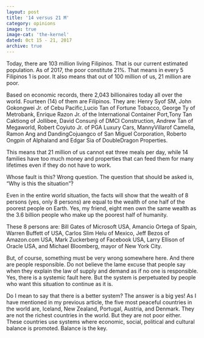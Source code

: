 ```yaml
---
layout: post
title: '14 versus 21 M'
category: opinions
image: true
image-cat: 'the-kernel'
dated: 0ct 15 - 21, 2017
archive: true
---
```


Today, there are 103 million living Filipinos. That is our current estimated population. As of 2017, the poor constitute 21%. That means in every 5 Filipinos 1 is poor. It also means that out of 100 million of us, 21 million are poor.

Based on economic records, there 2,043 billionaires today all over the world. Fourteen (14) of them are Filipinos. They are: Henry Syof SM, John Gokongwei Jr. of Cebu Pacific,Lucio Tan of Fortune Tobacco, George Ty of Metrobank, Enrique Razon Jr. of the International Container Port,Tony Tan Caktiong of Jollibee, David Consunji of DMCI Construction, Andrew Tan of Megaworld, Robert Coyiuto Jr. of PGA Luxury Cars, MannyVillarof Camella, Ramon Ang and DandingCojuangco of San Miguel Corporation, Roberto Ongpin of Alphaland and Edgar Sia of DoubleDragon Properties.

This means that 21 million of us cannot eat three meals per day, while 14 families have too much money and properties that can feed them for many lifetimes even if they do not have to work.

Whose fault is this? Wrong question. The question that should be asked is, “Why is this the situation”?

Even in the entire world situation, the facts will show that the wealth of 8 persons (yes, only 8 persons) are equal to the wealth of one half of the poorest people on Earth. Yes, my friend, eight men own the same wealth as the 3.6 billion people who make up the poorest half of humanity.

These 8 persons are: Bill Gates of Microsoft USA, Amancio Ortega of Spain, Warren Buffett of USA, Carlos Slim Helu of Mexico, Jeff Bezos of Amazon.com USA, Mark Zuckerberg of Facebook USA, Larry Ellison of Oracle USA, and Michael Bloomberg, mayor of New York City.

But, of course, something must be very wrong somewhere here. And there are people responsible. Do not believe the lame excuse that people say when they explain the law of supply and demand as if no one is responsible. Yes, there is a systemic fault here. But the system is perpetuated by people who want this situation to continue as it is.

 Do I mean to say that there is a better system? The answer is a big yes! As I have mentioned in my previous article, the five most peaceful countries in the world are, Iceland, New Zealand, Portugal, Austria, and Denmark. They are not the richest countries in the world. But they are not poor either. These countries use systems where economic, social, political and cultural balance is promoted. Balance is the key.
